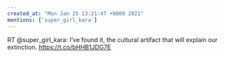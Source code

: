 ```yaml
---
created_at: "Mon Jan 25 13:21:47 +0000 2021"
mentions: ['super_girl_kara']
---
```


RT @super_girl_kara: I’ve found it, the cultural artifact that will explain our extinction. https://t.co/bHHB1JDG7E